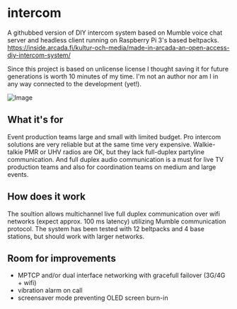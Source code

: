 # intercom
A githubbed version of DIY intercom system based on Mumble voice chat server and headless client running on Raspberry Pi 3's based beltpacks.
https://inside.arcada.fi/kultur-och-media/made-in-arcada-an-open-access-diy-intercom-system/

Since this project is based on unlicense license I thought saving it for future generations is worth 10 minutes of my time. I'm not an author nor am I in any way connected to the development (yet!). 

![Image](https://inside.arcada.fi/wp-content/uploads/2019/01/Nicke-intercom-650x348.png)

## What it's for

Event production teams large and small with limited budget. Pro intercom solutions are very reliable but at the same time very expensive. Walkie-talkie PMR or UHV radios are OK, but they lack full-duplex partyline communication. And full duplex audio communication is a must for live TV production teams and also for coordination teams on medium and large events. 

## How does it work
The soultion allows multichannel live full duplex communication over wifi networks (expect approx. 100 ms latency) utilizing Mumble communication protocol. The system has been tested with 12 beltpacks and 4 base stations, but should work with larger networks.

## Room for improvements
- MPTCP and/or dual interface networking with gracefull failover (3G/4G + wifi)
- vibration alarm on call
- screensaver mode preventing OLED screen burn-in
